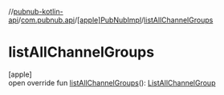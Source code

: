 //[pubnub-kotlin-api](../../../index.md)/[com.pubnub.api](../index.md)/[[apple]PubNubImpl](index.md)/[listAllChannelGroups](list-all-channel-groups.md)

# listAllChannelGroups

[apple]\
open override fun [listAllChannelGroups](list-all-channel-groups.md)(): [ListAllChannelGroup](../../../../../pubnub-kotlin/pubnub-kotlin-core-api/pubnub-kotlin-core-api/com.pubnub.api.endpoints.channel_groups/-list-all-channel-group/index.md)
